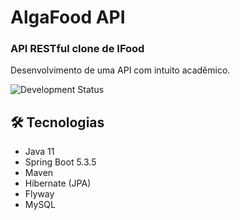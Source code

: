 # AlgaFood API
### API RESTful clone de IFood
Desenvolvimento de uma API com intuito acadêmico. 

![Development Status](https://img.shields.io/badge/development-loading-25brightgreen)

## 🛠 Tecnologias
- Java 11
- Spring Boot 5.3.5
- Maven
- Hibernate (JPA)
- Flyway
- MySQL
